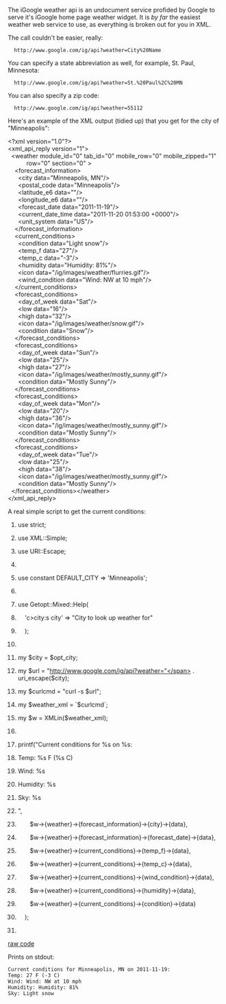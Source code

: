<div id="wikitext">

<span id="excerpt"></span> The iGoogle weather api is an undocument
service profided by Google to serve it's iGoogle home page weather
widget. It is *by far* the easiest weather web service to use, as
everything is broken out for you in XML. <span id="excerptend"></span>

The call couldn't be easier, really:

<div class="vspace">

</div>

``` {.escaped}
  http://www.google.com/ig/api?weather=City%20Name
```

You can specify a state abbreviation as well, for example, St. Paul,
Minnesota:

<div class="vspace">

</div>

``` {.escaped}
  http://www.google.com/ig/api?weather=St.%20Paul%2C%20MN
```

You can also specify a zip code:

<div class="vspace">

</div>

``` {.escaped}
  http://www.google.com/ig/api?weather=55112
```

Here's an example of the XML output (tidied up) that you get for the
city of "Minneapolis":

<div class="vspace">

</div>

<div id="sourceblock1" class="sourceblock">

<div class="sourceblocktext">

<div class="xml">

<span class="sc3"><span class="re1">\<?xml</span> <span
class="re0">version</span>=<span class="st0">"1.0"</span><span
class="re2">?\></span></span>\
 <span class="sc3"><span class="re1">\<xml\_api\_reply</span> <span
class="re0">version</span>=<span class="st0">"1"</span><span
class="re2">\></span></span>\
   <span class="sc3"><span class="re1">\<weather</span> <span
class="re0">module\_id</span>=<span class="st0">"0"</span> <span
class="re0">tab\_id</span>=<span class="st0">"0"</span> <span
class="re0">mobile\_row</span>=<span class="st0">"0"</span> <span
class="re0">mobile\_zipped</span>=<span class="st0">"1"</span></span>\
 <span class="sc3">           <span class="re0">row</span>=<span
class="st0">"0"</span> <span class="re0">section</span>=<span
class="st0">"0"</span> <span class="re2">\></span></span>\
     <span class="sc3"><span class="re1">\<forecast\_information<span
class="re2">\></span></span></span>\
       <span class="sc3"><span class="re1">\<city</span> <span
class="re0">data</span>=<span class="st0">"Minneapolis, MN"</span><span
class="re2">/\></span></span>\
       <span class="sc3"><span class="re1">\<postal\_code</span> <span
class="re0">data</span>=<span class="st0">"Minneapolis"</span><span
class="re2">/\></span></span>\
       <span class="sc3"><span class="re1">\<latitude\_e6</span> <span
class="re0">data</span>=<span class="st0">""</span><span
class="re2">/\></span></span>\
       <span class="sc3"><span class="re1">\<longitude\_e6</span> <span
class="re0">data</span>=<span class="st0">""</span><span
class="re2">/\></span></span>\
       <span class="sc3"><span class="re1">\<forecast\_date</span> <span
class="re0">data</span>=<span class="st0">"2011-11-19"</span><span
class="re2">/\></span></span>\
       <span class="sc3"><span class="re1">\<current\_date\_time</span>
<span class="re0">data</span>=<span class="st0">"2011-11-20
01:53:00 +0000"</span><span class="re2">/\></span></span>\
       <span class="sc3"><span class="re1">\<unit\_system</span> <span
class="re0">data</span>=<span class="st0">"US"</span><span
class="re2">/\></span></span>\
     <span class="sc3"><span class="re1">\</forecast\_information<span
class="re2">\></span></span></span>\
     <span class="sc3"><span class="re1">\<current\_conditions<span
class="re2">\></span></span></span>\
       <span class="sc3"><span class="re1">\<condition</span> <span
class="re0">data</span>=<span class="st0">"Light snow"</span><span
class="re2">/\></span></span>\
       <span class="sc3"><span class="re1">\<temp\_f</span> <span
class="re0">data</span>=<span class="st0">"27"</span><span
class="re2">/\></span></span>\
       <span class="sc3"><span class="re1">\<temp\_c</span> <span
class="re0">data</span>=<span class="st0">"-3"</span><span
class="re2">/\></span></span>\
       <span class="sc3"><span class="re1">\<humidity</span> <span
class="re0">data</span>=<span class="st0">"Humidity: 81%"</span><span
class="re2">/\></span></span>\
       <span class="sc3"><span class="re1">\<icon</span> <span
class="re0">data</span>=<span
class="st0">"/ig/images/weather/flurries.gif"</span><span
class="re2">/\></span></span>\
       <span class="sc3"><span class="re1">\<wind\_condition</span>
<span class="re0">data</span>=<span class="st0">"Wind: NW at 10
mph"</span><span class="re2">/\></span></span>\
     <span class="sc3"><span class="re1">\</current\_conditions<span
class="re2">\></span></span></span>\
     <span class="sc3"><span class="re1">\<forecast\_conditions<span
class="re2">\></span></span></span>\
       <span class="sc3"><span class="re1">\<day\_of\_week</span> <span
class="re0">data</span>=<span class="st0">"Sat"</span><span
class="re2">/\></span></span>\
       <span class="sc3"><span class="re1">\<low</span> <span
class="re0">data</span>=<span class="st0">"16"</span><span
class="re2">/\></span></span>\
       <span class="sc3"><span class="re1">\<high</span> <span
class="re0">data</span>=<span class="st0">"32"</span><span
class="re2">/\></span></span>\
       <span class="sc3"><span class="re1">\<icon</span> <span
class="re0">data</span>=<span
class="st0">"/ig/images/weather/snow.gif"</span><span
class="re2">/\></span></span>\
       <span class="sc3"><span class="re1">\<condition</span> <span
class="re0">data</span>=<span class="st0">"Snow"</span><span
class="re2">/\></span></span>\
     <span class="sc3"><span class="re1">\</forecast\_conditions<span
class="re2">\></span></span></span>\
     <span class="sc3"><span class="re1">\<forecast\_conditions<span
class="re2">\></span></span></span>\
       <span class="sc3"><span class="re1">\<day\_of\_week</span> <span
class="re0">data</span>=<span class="st0">"Sun"</span><span
class="re2">/\></span></span>\
       <span class="sc3"><span class="re1">\<low</span> <span
class="re0">data</span>=<span class="st0">"25"</span><span
class="re2">/\></span></span>\
       <span class="sc3"><span class="re1">\<high</span> <span
class="re0">data</span>=<span class="st0">"27"</span><span
class="re2">/\></span></span>\
       <span class="sc3"><span class="re1">\<icon</span> <span
class="re0">data</span>=<span
class="st0">"/ig/images/weather/mostly\_sunny.gif"</span><span
class="re2">/\></span></span>\
       <span class="sc3"><span class="re1">\<condition</span> <span
class="re0">data</span>=<span class="st0">"Mostly Sunny"</span><span
class="re2">/\></span></span>\
     <span class="sc3"><span class="re1">\</forecast\_conditions<span
class="re2">\></span></span></span>\
     <span class="sc3"><span class="re1">\<forecast\_conditions<span
class="re2">\></span></span></span>\
       <span class="sc3"><span class="re1">\<day\_of\_week</span> <span
class="re0">data</span>=<span class="st0">"Mon"</span><span
class="re2">/\></span></span>\
       <span class="sc3"><span class="re1">\<low</span> <span
class="re0">data</span>=<span class="st0">"20"</span><span
class="re2">/\></span></span>\
       <span class="sc3"><span class="re1">\<high</span> <span
class="re0">data</span>=<span class="st0">"36"</span><span
class="re2">/\></span></span>\
       <span class="sc3"><span class="re1">\<icon</span> <span
class="re0">data</span>=<span
class="st0">"/ig/images/weather/mostly\_sunny.gif"</span><span
class="re2">/\></span></span>\
       <span class="sc3"><span class="re1">\<condition</span> <span
class="re0">data</span>=<span class="st0">"Mostly Sunny"</span><span
class="re2">/\></span></span>\
     <span class="sc3"><span class="re1">\</forecast\_conditions<span
class="re2">\></span></span></span>\
     <span class="sc3"><span class="re1">\<forecast\_conditions<span
class="re2">\></span></span></span>\
       <span class="sc3"><span class="re1">\<day\_of\_week</span> <span
class="re0">data</span>=<span class="st0">"Tue"</span><span
class="re2">/\></span></span>\
       <span class="sc3"><span class="re1">\<low</span> <span
class="re0">data</span>=<span class="st0">"25"</span><span
class="re2">/\></span></span>\
       <span class="sc3"><span class="re1">\<high</span> <span
class="re0">data</span>=<span class="st0">"38"</span><span
class="re2">/\></span></span>\
       <span class="sc3"><span class="re1">\<icon</span> <span
class="re0">data</span>=<span
class="st0">"/ig/images/weather/mostly\_sunny.gif"</span><span
class="re2">/\></span></span>\
       <span class="sc3"><span class="re1">\<condition</span> <span
class="re0">data</span>=<span class="st0">"Mostly Sunny"</span><span
class="re2">/\></span></span>\
   <span class="sc3"><span class="re1">\</forecast\_conditions<span
class="re2">\></span></span><span class="re1">\</weather<span
class="re2">\></span></span></span>\
 <span class="sc3"><span class="re1">\</xml\_api\_reply<span
class="re2">\></span></span></span>

</div>

</div>

<div class="sourceblocklink">

</div>

</div>

A real simple script to get the current conditions:

<div class="vspace">

</div>

<div id="sourceblock2" class="sourceblock">

<div class="sourceblocktext">

<div class="perl">

1.  <div class="de1">

    <span class="kw2">use</span> strict<span class="sy0">;</span>

    </div>

2.  <div class="de1">

    <span class="kw2">use</span> XML<span class="sy0">::</span><span
    class="me2">Simple</span><span class="sy0">;</span>

    </div>

3.  <div class="de1">

    <span class="kw2">use</span> URI<span class="sy0">::</span><span
    class="me2">Escape</span><span class="sy0">;</span>

    </div>

4.  <div class="de1">

     

    </div>

5.  <div class="de2">

    <span class="kw2">use</span> constant DEFAULT\_CITY <span
    class="sy0">=\></span> <span class="st_h">'Minneapolis'</span><span
    class="sy0">;</span>

    </div>

6.  <div class="de1">

     

    </div>

7.  <div class="de1">

    <span class="kw2">use</span> Getopt<span class="sy0">::</span><span
    class="me2">Mixed</span><span class="sy0">::</span><span
    class="me2">Help</span><span class="br0">(</span>

    </div>

8.  <div class="de1">

        <span class="st_h">'c\>city:s city'</span> <span
    class="sy0">=\></span> <span class="st0">"City to look up weather
    for"</span>

    </div>

9.  <div class="de1">

        <span class="br0">)</span><span class="sy0">;</span>

    </div>

10. <div class="de2">

     

    </div>

11. <div class="de1">

    <span class="kw1">my</span> <span class="re0">\$city</span> <span
    class="sy0">=</span> <span class="re0">\$opt\_city</span><span
    class="sy0">;</span>

    </div>

12. <div class="de1">

    <span class="kw1">my</span> <span class="re0">\$url</span> <span
    class="sy0">=</span> <span
    class="st0">"http://www.google.com/ig/api?weather="</span> <span
    class="sy0">.</span> uri\_escape<span class="br0">(</span><span
    class="re0">\$city</span><span class="br0">)</span><span
    class="sy0">;</span>

    </div>

13. <div class="de1">

    <span class="kw1">my</span> <span class="re0">\$curlcmd</span> <span
    class="sy0">=</span> <span class="st0">"curl -s \$url"</span><span
    class="sy0">;</span>

    </div>

14. <div class="de1">

    <span class="kw1">my</span> <span class="re0">\$weather\_xml</span>
    <span class="sy0">=</span> <span
    class="st0">\`\$curlcmd\`</span><span class="sy0">;</span>

    </div>

15. <div class="de2">

    <span class="kw1">my</span> <span class="re0">\$w</span> <span
    class="sy0">=</span> XMLin<span class="br0">(</span><span
    class="re0">\$weather\_xml</span><span class="br0">)</span><span
    class="sy0">;</span>

    </div>

16. <div class="de1">

     

    </div>

17. <div class="de1">

    <span class="kw3">printf</span><span class="br0">(</span><span
    class="st0">"Current conditions for %s on %s:</span>

    </div>

18. <div class="de1">

    <span class="st0">Temp: %s F (%s C)</span>

    </div>

19. <div class="de1">

    <span class="st0">Wind: %s</span>

    </div>

20. <div class="de2">

    <span class="st0">Humidity: %s</span>

    </div>

21. <div class="de1">

    <span class="st0">Sky: %s</span>

    </div>

22. <div class="de1">

    <span class="st0">"</span><span class="sy0">,</span>

    </div>

23. <div class="de1">

           <span class="re0">\$w</span><span class="sy0">-\></span><span
    class="br0">{</span>weather<span class="br0">}</span><span
    class="sy0">-\></span><span
    class="br0">{</span>forecast\_information<span
    class="br0">}</span><span class="sy0">-\></span><span
    class="br0">{</span>city<span class="br0">}</span><span
    class="sy0">-\></span><span class="br0">{</span>data<span
    class="br0">}</span><span class="sy0">,</span>

    </div>

24. <div class="de1">

           <span class="re0">\$w</span><span class="sy0">-\></span><span
    class="br0">{</span>weather<span class="br0">}</span><span
    class="sy0">-\></span><span
    class="br0">{</span>forecast\_information<span
    class="br0">}</span><span class="sy0">-\></span><span
    class="br0">{</span>forecast\_date<span class="br0">}</span><span
    class="sy0">-\></span><span class="br0">{</span>data<span
    class="br0">}</span><span class="sy0">,</span>

    </div>

25. <div class="de2">

           <span class="re0">\$w</span><span class="sy0">-\></span><span
    class="br0">{</span>weather<span class="br0">}</span><span
    class="sy0">-\></span><span
    class="br0">{</span>current\_conditions<span
    class="br0">}</span><span class="sy0">-\></span><span
    class="br0">{</span>temp\_f<span class="br0">}</span><span
    class="sy0">-\></span><span class="br0">{</span>data<span
    class="br0">}</span><span class="sy0">,</span>

    </div>

26. <div class="de1">

           <span class="re0">\$w</span><span class="sy0">-\></span><span
    class="br0">{</span>weather<span class="br0">}</span><span
    class="sy0">-\></span><span
    class="br0">{</span>current\_conditions<span
    class="br0">}</span><span class="sy0">-\></span><span
    class="br0">{</span>temp\_c<span class="br0">}</span><span
    class="sy0">-\></span><span class="br0">{</span>data<span
    class="br0">}</span><span class="sy0">,</span>

    </div>

27. <div class="de1">

           <span class="re0">\$w</span><span class="sy0">-\></span><span
    class="br0">{</span>weather<span class="br0">}</span><span
    class="sy0">-\></span><span
    class="br0">{</span>current\_conditions<span
    class="br0">}</span><span class="sy0">-\></span><span
    class="br0">{</span>wind\_condition<span class="br0">}</span><span
    class="sy0">-\></span><span class="br0">{</span>data<span
    class="br0">}</span><span class="sy0">,</span>

    </div>

28. <div class="de1">

           <span class="re0">\$w</span><span class="sy0">-\></span><span
    class="br0">{</span>weather<span class="br0">}</span><span
    class="sy0">-\></span><span
    class="br0">{</span>current\_conditions<span
    class="br0">}</span><span class="sy0">-\></span><span
    class="br0">{</span>humidity<span class="br0">}</span><span
    class="sy0">-\></span><span class="br0">{</span>data<span
    class="br0">}</span><span class="sy0">,</span>

    </div>

29. <div class="de1">

           <span class="re0">\$w</span><span class="sy0">-\></span><span
    class="br0">{</span>weather<span class="br0">}</span><span
    class="sy0">-\></span><span
    class="br0">{</span>current\_conditions<span
    class="br0">}</span><span class="sy0">-\></span><span
    class="br0">{</span>condition<span class="br0">}</span><span
    class="sy0">-\></span><span class="br0">{</span>data<span
    class="br0">}</span>

    </div>

30. <div class="de2">

        <span class="br0">)</span><span class="sy0">;</span>

    </div>

31. <div class="de1">

     

    </div>

</div>

</div>

<div class="sourceblocklink">

[raw
code](http://wiki.tamouse.org?n=Technology.GoogleWeatherApi?action=sourceblock&num=2)

</div>

</div>

Prints on stdout:

<div class="vspace">

</div>

``` {.escaped}
Current conditions for Minneapolis, MN on 2011-11-19:
Temp: 27 F (-3 C)
Wind: Wind: NW at 10 mph
Humidity: Humidity: 81%
Sky: Light snow
```

<div class="vspace">

</div>

</div>
